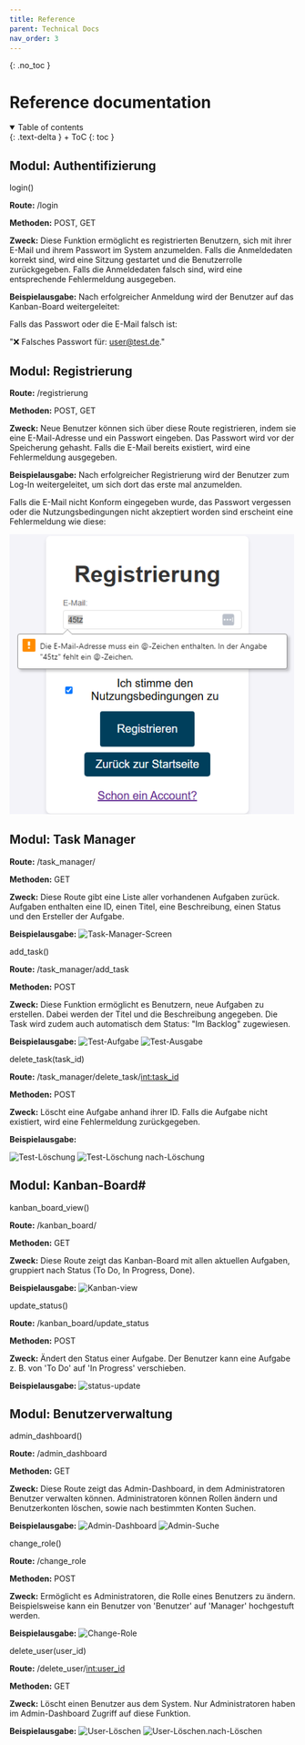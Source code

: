 ```yaml
---
title: Reference
parent: Technical Docs
nav_order: 3
---
```


{: .no_toc }
# Reference documentation


<details open markdown="block">
{: .text-delta }
<summary>Table of contents</summary>
+ ToC
{: toc }
</details>


## Modul: Authentifizierung

login()

**Route:** /login

**Methoden:** POST, GET

**Zweck:**
Diese Funktion ermöglicht es registrierten Benutzern, sich mit ihrer E-Mail und ihrem Passwort im System anzumelden. Falls die Anmeldedaten korrekt sind, wird eine Sitzung gestartet und die Benutzerrolle zurückgegeben. Falls die Anmeldedaten falsch sind, wird eine entsprechende Fehlermeldung ausgegeben.

**Beispielausgabe:**
Nach erfolgreicher Anmeldung wird der Benutzer auf das Kanban-Board weitergeleitet:

Falls das Passwort oder die E-Mail falsch ist:

"❌ Falsches Passwort für: user@test.de."


## Modul: Registrierung

**Route:** /registrierung

**Methoden:** POST, GET

**Zweck:**
Neue Benutzer können sich über diese Route registrieren, indem sie eine E-Mail-Adresse und ein Passwort eingeben. Das Passwort wird vor der Speicherung gehasht. Falls die E-Mail bereits existiert, wird eine Fehlermeldung ausgegeben.

**Beispielausgabe:**
Nach erfolgreicher Registrierung wird der Benutzer zum Log-In weitergeleitet, um sich dort das erste mal anzumelden. 

Falls die E-Mail nicht Konform eingegeben wurde, das Passwort vergessen oder die Nutzungsbedingungen nicht akzeptiert worden sind erscheint eine Fehlermeldung wie diese:

<img src="docs/images/Registrierung-Falsch.png" alt="Registrierung Fehlermeldung" width="500">



## Modul: Task Manager

**Route:** /task_manager/

**Methoden:** GET

**Zweck:**
Diese Route gibt eine Liste aller vorhandenen Aufgaben zurück. Aufgaben enthalten eine ID, einen Titel, eine Beschreibung, einen Status und den Ersteller der Aufgabe.

**Beispielausgabe:**
![Task-Manager-Screen](images/Task-Manager-Screen.png)


add_task()

**Route:** /task_manager/add_task

**Methoden:** POST

**Zweck:**
Diese Funktion ermöglicht es Benutzern, neue Aufgaben zu erstellen. Dabei werden der Titel und die Beschreibung angegeben. Die Task wird zudem auch automatisch dem Status: "Im Backlog" zugewiesen.

**Beispielausgabe:**
![Test-Aufgabe](images/Test-Aufgabe.png)
![Test-Ausgabe](images/Test-Ausgabe.png)


delete_task(task_id)

**Route:** /task_manager/delete_task/<int:task_id>

**Methoden:** POST

**Zweck:**
Löscht eine Aufgabe anhand ihrer ID. Falls die Aufgabe nicht existiert, wird eine Fehlermeldung zurückgegeben.

**Beispielausgabe:**

![Test-Löschung](images/Test-Löschung.png)
![Test-Löschung nach-Löschung](images/Test-Löschung.nach-Löschung.png)

## Modul: Kanban-Board#

kanban_board_view()

**Route:** /kanban_board/

**Methoden:** GET

**Zweck:**
Diese Route zeigt das Kanban-Board mit allen aktuellen Aufgaben, gruppiert nach Status (To Do, In Progress, Done).

**Beispielausgabe:**
![Kanban-view](images/Kanban-view.png)

update_status()

**Route:** /kanban_board/update_status

**Methoden:** POST

**Zweck:**
Ändert den Status einer Aufgabe. Der Benutzer kann eine Aufgabe z. B. von 'To Do' auf 'In Progress' verschieben.

**Beispielausgabe:**
![status-update](images/status-update.png)

## Modul: Benutzerverwaltung

admin_dashboard()

**Route:** /admin_dashboard

**Methoden:** GET

**Zweck:**
Diese Route zeigt das Admin-Dashboard, in dem Administratoren Benutzer verwalten können. Administratoren können Rollen ändern und Benutzerkonten löschen, sowie nach bestimmten Konten Suchen.

**Beispielausgabe:**
![Admin-Dashboard](images/Admin-Dashboard.png)
![Admin-Suche](images/Admin-Suche.png)


change_role()

**Route:** /change_role

**Methoden:** POST

**Zweck:**
Ermöglicht es Administratoren, die Rolle eines Benutzers zu ändern. Beispielsweise kann ein Benutzer von 'Benutzer' auf 'Manager' hochgestuft werden.

**Beispielausgabe:**
![Change-Role](images/Change-Role.png)

delete_user(user_id)

**Route:** /delete_user/<int:user_id>

**Methoden:** GET

**Zweck:**
Löscht einen Benutzer aus dem System. Nur Administratoren haben im Admin-Dashboard Zugriff auf diese Funktion.

**Beispielausgabe:**
![User-Löschen](images/User-Löschen.png)
![User-Löschen.nach-Löschen](images/User-Löschen.nach-Löschen.png)